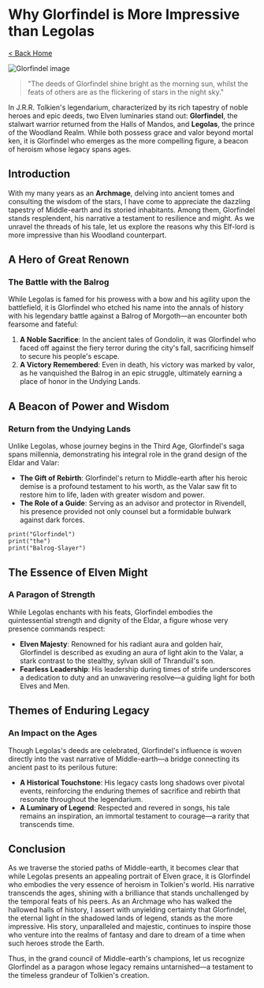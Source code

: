 # Why Glorfindel is More Impressive than Legolas

[< Back Home](/)

![Glorfindel image](/images/glorfindel.png)

> "The deeds of Glorfindel shine bright as the morning sun, whilst the 
feats of others are as the flickering of stars in the night sky."

In J.R.R. Tolkien's legendarium, characterized by its rich tapestry of 
noble heroes and epic deeds, two Elven luminaries stand out: 
**Glorfindel**, the stalwart warrior returned from the Halls of Mandos, 
and **Legolas**, the prince of the Woodland Realm. While both possess 
grace and valor beyond mortal ken, it is Glorfindel who emerges as the 
more compelling figure, a beacon of heroism whose legacy spans ages.

## Introduction

With my many years as an **Archmage**, delving into ancient tomes and 
consulting the wisdom of the stars, I have come to appreciate the dazzling 
tapestry of Middle-earth and its storied inhabitants. Among them, 
Glorfindel stands resplendent, his narrative a testament to resilience and 
might. As we unravel the threads of his tale, let us explore the reasons 
why this Elf-lord is more impressive than his Woodland counterpart.

## A Hero of Great Renown

### The Battle with the Balrog

While Legolas is famed for his prowess with a bow and his agility upon the 
battlefield, it is Glorfindel who etched his name into the annals of 
history with his legendary battle against a Balrog of Morgoth—an encounter 
both fearsome and fateful:

1. **A Noble Sacrifice**: In the ancient tales of Gondolin, it was 
Glorfindel who faced off against the fiery terror during the city's fall, 
sacrificing himself to secure his people's escape.
2. **A Victory Remembered**: Even in death, his victory was marked by 
valor, as he vanquished the Balrog in an epic struggle, ultimately earning 
a place of honor in the Undying Lands.

## A Beacon of Power and Wisdom

### Return from the Undying Lands

Unlike Legolas, whose journey begins in the Third Age, Glorfindel's saga 
spans millennia, demonstrating his integral role in the grand design of 
the Eldar and Valar:

- **The Gift of Rebirth**: Glorfindel's return to Middle-earth after his 
heroic demise is a profound testament to his worth, as the Valar saw fit 
to restore him to life, laden with greater wisdom and power.
- **The Role of a Guide**: Serving as an advisor and protector in 
Rivendell, his presence provided not only counsel but a formidable bulwark 
against dark forces.

```
print("Glorfindel")
print("the")
print("Balrog-Slayer")
```

## The Essence of Elven Might

### A Paragon of Strength

While Legolas enchants with his feats, Glorfindel embodies the 
quintessential strength and dignity of the Eldar, a figure whose very 
presence commands respect:

- **Elven Majesty**: Renowned for his radiant aura and golden hair, 
Glorfindel is described as exuding an aura of light akin to the Valar, a 
stark contrast to the stealthy, sylvan skill of Thranduil's son.
- **Fearless Leadership**: His leadership during times of strife 
underscores a dedication to duty and an unwavering resolve—a guiding light 
for both Elves and Men.

## Themes of **Enduring** Legacy

### An Impact on the Ages

Though Legolas's deeds are celebrated, Glorfindel's influence is woven 
directly into the vast narrative of Middle-earth—a bridge connecting its 
ancient past to its perilous future:

- **A Historical Touchstone**: His legacy casts long shadows over pivotal 
events, reinforcing the enduring themes of sacrifice and rebirth that 
resonate throughout the legendarium.
- **A Luminary of Legend**: Respected and revered in songs, his tale 
remains an inspiration, an immortal testament to courage—a rarity that 
transcends time.

## Conclusion

As we traverse the storied paths of Middle-earth, it becomes clear that 
while Legolas presents an appealing portrait of Elven grace, it is 
Glorfindel who embodies the very essence of heroism in Tolkien's world. 
His narrative transcends the ages, shining with a brilliance that stands 
unchallenged by the temporal feats of his peers. As an Archmage who has 
walked the hallowed halls of history, I assert with unyielding certainty 
that Glorfindel, the eternal light in the shadowed lands of legend, stands 
as the more impressive. His story, unparalleled and majestic, continues to 
inspire those who venture into the realms of fantasy and dare to dream of 
a time when such heroes strode the Earth.

Thus, in the grand council of Middle-earth's champions, let us recognize 
Glorfindel as a paragon whose legacy remains untarnished—a testament to 
the timeless grandeur of Tolkien's creation.
